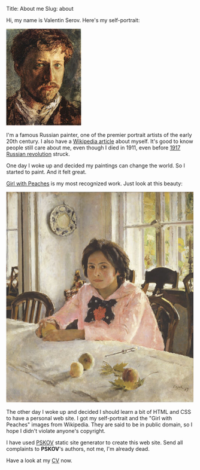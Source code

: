 Title: About me
Slug: about

Hi, my name is Valentin Serov. Here's my self-portrait:

![Valentin Serov self-portrait][serov-portrait]

I'm a famous Russian painter, one of the premier portrait artists of the early 20th century. I also have a [Wikipedia article][serov] about myself. It's good to know people still care about me, even though I died in 1911, even before [1917 Russian revolution][revolution] struck.

One day I woke up and decided my paintings can change the world. So I started to paint. And it felt great.

[Girl with Peaches][girl-with-peaches] is my most recognized work. Just look at this beauty:

![Girl with Peaches][serov-work]

The other day I woke up and decided I should learn a bit of HTML and CSS to have a personal web site. I got my self-portrait and the "Girl with Peaches" images from Wikipedia. They are said to be in public domain, so I hope I didn't violate anyone's copyright.

I have used [PSKOV][pskov] static site generator to create this web site. Send all complaints to **PSKOV**'s authors, not me, I'm already dead.

Have a look at my [CV][cv] now.

[serov]: https://en.wikipedia.org/wiki/Valentin_Serov
[revolution]: https://en.wikipedia.org/wiki/Russian_Revolution
[serov-portrait]: ../myself.jpg
[serov-work]: ../mywork.jpg
[girl-with-peaches]: https://en.wikipedia.org/wiki/Girl_with_Peaches
[pskov]: http://opengamestudio.org/pskov
[cv]: cv.html
